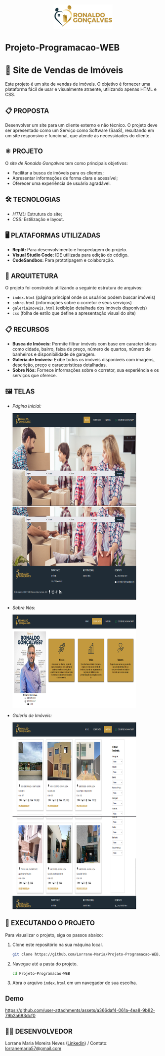 <p align="center">
  <img src="https://github.com/Lorrane-Maria/Projeto-Programacao-WEB/blob/main/RonaldoGoncalves.png"/>
</p>  

# Projeto-Programacao-WEB
# 🏡 Site de Vendas de Imóveis

Este projeto é um site de vendas de imóveis. O objetivo é fornecer uma plataforma fácil de usar e visualmente atraente, utilizando apenas HTML e CSS.

## 📋 PROPOSTA

Desenvolver um site para um cliente externo e não técnico. O projeto deve ser apresentado como um Serviço como Software (SaaS), resultando em um site responsivo e funcional, que atende às necessidades do cliente.

## ⚛️ PROJETO

O *site de Ronaldo Gonçalves* tem como principais objetivos:
- Facilitar a busca de imóveis para os clientes;
- Apresentar informações de forma clara e acessível;
- Oferecer uma experiência de usuário agradável.

## 🛠️ TECNOLOGIAS
- *HTML:* Estrutura do site;
- *CSS:* Estilização e layout.

## 🖥️ PLATAFORMAS UTILIZADAS
- **Replit:** Para desenvolvimento e hospedagem do projeto.
- **Visual Studio Code:** IDE utilizada para edição do código.
- **CodeSandbox:** Para prototipagem e colaboração.

## 📐 ARQUITETURA  
O projeto foi construído utilizando a seguinte estrutura de arquivos:
- `index.html` (página principal onde os usuários podem buscar imóveis)
- `sobre.html` (informações sobre o corretor e seus serviços)
- `galeriaImoveis.html` (exibição detalhada dos imóveis disponíveis)
- `css` (folha de estilo que define a apresentação visual do site)
  
## 📋 RECURSOS  
- **Busca de Imóveis:** Permite filtrar imóveis com base em características como cidade, bairro, faixa de preço, número de quartos, número de banheiros e disponibilidade de garagem.
- **Galeria de Imóveis:** Exibe todos os imóveis disponíveis com imagens, descrição, preço e características detalhadas.
- **Sobre Nós:** Fornece informações sobre o corretor, sua experiência e os serviços que oferece.

## 🖼️ TELAS  
- *Página Inicial:*

  <img src="https://github.com/Lorrane-Maria/Projeto-Programacao-WEB/blob/main/pagInicialHeader.png" width="400" height="300">
  
  <img src="https://github.com/Lorrane-Maria/Projeto-Programacao-WEB/blob/main/pagInicialFooter.png" width="400" height="300">

- *Sobre Nós:*

  <img src="https://github.com/Lorrane-Maria/Projeto-Programacao-WEB/blob/main/sobreNos.png" width="400" height="300">

- *Galeria de Imóveis:*

  <img src="https://github.com/Lorrane-Maria/Projeto-Programacao-WEB/blob/main/imoveis1.png" width="400" height="300">

  <img src="https://github.com/Lorrane-Maria/Projeto-Programacao-WEB/blob/main/imoveis2.png" width="400" height="300">

## 🚀 EXECUTANDO O PROJETO  
Para visualizar o projeto, siga os passos abaixo:

1. Clone este repositório na sua máquina local.

    ```bash
    git clone https://github.com/Lorrane-Maria/Projeto-Programacao-WEB.git
    ```

2. Navegue até a pasta do projeto.

     ```bash
    cd Projeto-Programacao-WEB
      ```
    

3. Abra o arquivo `index.html` em um navegador de sua escolha.

## Demo


https://github.com/user-attachments/assets/a366daf4-061a-4ea8-9b82-79b2a683dcf0


## 🧑‍💻 DESENVOLVEDOR  
Lorrane Maria Moreira Neves ([Linkedin]([link_do_seu_linkedin](https://www.linkedin.com/in/lorrane-maria-5396b021b/))) / Contato: lorranemaria57@gmail.com
